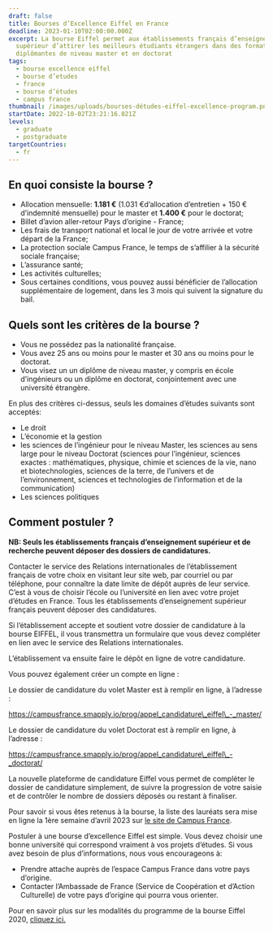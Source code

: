 ```yaml
---
draft: false
title: Bourses d’Excellence Eiffel en France
deadline: 2023-01-10T02:00:00.000Z
excerpt: La bourse Eiffel permet aux établissements français d’enseignement
  supérieur d’attirer les meilleurs étudiants étrangers dans des formations
  diplômantes de niveau master et en doctorat
tags:
  - bourse excellence eiffel
  - bourse d’etudes
  - france
  - bourse d’études
  - campus france
thumbnail: /images/uploads/bourses-détudes-eiffel-excellence-program.png
startDate: 2022-10-02T23:21:16.021Z
levels:
  - graduate
  - postgraduate
targetCountries:
  - fr
---
```

## En quoi consiste la bourse ?

* Allocation mensuelle: **1.181 €** (1.031 €d’allocation d’entretien + 150 € d’indemnité mensuelle) pour le master et **1.400 €** pour le doctorat;
* Billet d’avion aller-retour Pays d’origine - France;
* Les frais de transport national et local  le jour de votre arrivée et votre départ de la France;
* La protection sociale Campus France, le temps de s’affilier à la sécurité sociale française;
* L’assurance santé;
* Les activités culturelles;
* Sous certaines conditions, vous pouvez aussi bénéficier de l’allocation supplémentaire de logement, dans les 3 mois qui suivent la signature du bail.

## Quels sont les critères de la bourse ?

* Vous ne possédez pas la nationalité française.
* Vous avez 25 ans ou moins pour le master et 30 ans ou moins pour le doctorat.
* Vous visez un un diplôme de niveau master, y compris en école d’ingénieurs ou un diplôme en doctorat, conjointement avec une université étrangère.

En plus des critères ci-dessus, seuls les domaines d’études suivants sont acceptés:

* Le droit
* L’économie et la gestion
* les sciences de l’ingénieur pour le niveau Master, les sciences au sens large pour le niveau
  Doctorat (sciences pour l’ingénieur, sciences exactes : mathématiques, physique, chimie et
  sciences de la vie, nano et biotechnologies, sciences de la terre, de l’univers et de
  l’environnement, sciences et technologies de l’information et de la communication) 
* Les sciences politiques

## Comment postuler ?

**NB: Seuls les établissements français d’enseignement supérieur et de recherche peuvent déposer des dossiers de candidatures.**

Contacter le service des Relations internationales de l’établissement français de votre choix en visitant leur site web, par courriel ou par téléphone, pour connaître la date limite de dépôt auprès de leur
service. C’est à vous de choisir l’école ou l’université en lien avec votre projet d’études en France. Tous les établissements d’enseignement supérieur français peuvent déposer des candidatures. 

Si l’établissement accepte et soutient votre dossier de candidature à la bourse EIFFEL, il vous transmettra un formulaire que vous devez compléter en lien avec le service des Relations internationales.

L’établissement va ensuite faire le dépôt en ligne de votre candidature.

Vous pouvez également créer un compte en ligne :

Le dossier de candidature du volet Master est à remplir en ligne, à l’adresse :

https://campusfrance.smapply.io/prog/appel_candidature\_eiffel\_-_master/

Le dossier de candidature du volet Doctorat est à remplir en ligne, à l’adresse :

https://campusfrance.smapply.io/prog/appel_candidature\_eiffel\_-_doctorat/

La nouvelle plateforme de candidature Eiffel vous permet de compléter le dossier de candidature simplement, de suivre la progression de votre saisie et de contrôler le nombre de dossiers déposés ou restant à finaliser.

Pour savoir si vous êtes retenus à la bourse, la liste des lauréats sera mise en ligne la 1ère semaine d’avril 2023 sur [le site de Campus France](www.campusfrance.org/fr/eiffel).



Postuler à une bourse d’excellence Eiffel est simple. Vous devez choisir une bonne université qui correspond vraiment à vos projets d’études. Si vous avez besoin de plus d’informations, nous vous encourageons à:

* Prendre attache auprès de l’espace Campus France dans votre pays d’origine.
* Contacter l’Ambassade de France (Service de Coopération et d’Action Culturelle) de votre pays d’origine qui pourra vous orienter.

Pour en savoir plus sur les modalités du programme de la bourse Eiffel 2020, <a href="https://www.campusfrance.org/system/files/medias/documents/2019-10/vademecum_eiffel_2020.pdf" target="_blank" rel="noreferrer noopener">cliquez ici.</a>